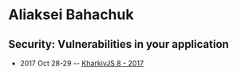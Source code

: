 # Aliaksei Bahachuk

## Security: Vulnerabilities in your application
- 2017 Oct 28-29 -- [KharkivJS 8 - 2017](https://www.youtube.com/watch?v=DG_fWHeGjXI)    
